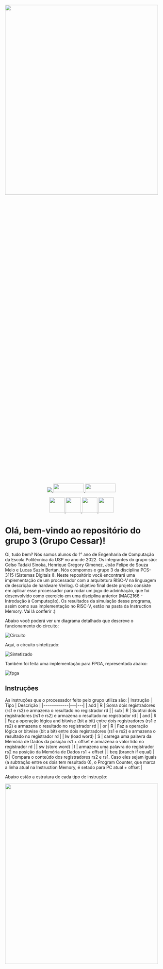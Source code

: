
<p align="center">
  <img src="./GrupoCessar.png" width="100%" height="40%"/>
</p>

<p align="center">
  <a href="https://github.com/henriquegreg/Grupo-3---Grupo-Cessar---PCS3115q">
    <img src="https://img.shields.io/badge/GitHub-100000?style=for-the-badge&logo=github&logoColor=white" />
  </a>
  <a href="http://iverilog.icarus.com/">
    <img src="http://iverilog.icarus.com/_/rsrc/1302225644705/config/customLogo.gif?revision=5" height="28" width="101" />
  </a>
  <a href="https://gtkwave.sourceforge.net/">
    <img src="https://i.ibb.co/s1ztX55/gtk.png" height="28" width="101" />
  </a>
</p>

<p align="center">
  <a href="https://github.com/C-Tadaki-S">
    <img src="https://avatars.githubusercontent.com/u/103610912?s=70&v=4" height="50" width="50" />
  </a>
  <a href="https://github.com/henriquegreg">
    <img src="https://avatars.githubusercontent.com/u/103610752?s=70&v=4" height="50" width="50" />
  </a>
  <a href="https://github.com/jofe2003">
    <img src="https://avatars.githubusercontent.com/u/112812381?s=70&v=4" height="50" width="50" />
  </a>
  <a href="https://github.com/bertanbee">
    <img src="https://avatars.githubusercontent.com/u/52827517?s=70&v=4" height="50" width="50" />
  </a>
</p>



# Olá, bem-vindo ao repositório do grupo 3 (Grupo Cessar)!

Oi, tudo bem? Nós somos alunos do 1° ano de Engenharia de Computação da Escola Politécnica da USP no ano de 2022. 
Os integrantes do grupo são: Celso Tadaki Sinoka, Henrique Gregory Gimenez, João Felipe de Souza Melo e Lucas Suzin Bertan. Nós compomos o grupo 3 da disciplina PCS-3115 (Sistemas Digitais I).
Neste repositório você encontrará uma implementação de um processador com a arquitetura RISC-V na linguagem de descrição de hardware Verilog. O objetivo final deste projeto consiste em aplicar esse processador para rodar um jogo de advinhação, que foi desenvolvido como exercício em uma disciplina anterior (MAC2166 - Introdução à Computação).
Os resultados da simulação desse programa, assim como sua implementação no RISC-V, estão na pasta da Instruction Memory. Vai lá conferir :)

Abaixo você poderá ver um diagrama detalhado que descreve o funcionamento do circuito:

![Circuito](Circuito.jpg)

Aqui, o circuito sintetizado:

![Sintetizado](sintetizado.jpeg)

Também foi feita uma implementação para FPGA, representada abaixo:

![fpga](riscv-fpga-pinplanner.png)

## Instruções
As instruções que o processador feito pelo grupo utiliza são:
|  Instrução  | Tipo |  Descrição |
|-------------|---|---|
| add  | R  | Soma dois registradores (rs1 e rs2) e armazena o resultado no registrador rd  |
| sub   | R | Subtrai dois registradores (rs1 e rs2) e armazena o resultado no registrador rd  |
| and | R  | Faz a operação lógica and bitwise (bit a bit) entre dois registradores (rs1 e rs2) e armazena o resultado no registrador rd  |
| or | R  | Faz a operação lógica or bitwise (bit a bit) entre dois registradores (rs1 e rs2) e armazena o resultado no registrador rd   |
| lw (load word) | S  | carrega uma palavra da Memória de Dados da posição rs1 + offset e armazena o valor lido no registrador rd |
| sw (store word) |  I | armazena uma palavra do registrador rs2 na posição da Memória de Dados rs1 + offset |
| beq (branch if equal) |  B | Compara o conteúdo dos registradores rs2 e rs1. Caso eles sejam iguais (a subtração entre os dois tem resultado 0), o Program Counter, que marca a linha atual na Instruction Memory, é setado para PC atual + offset  |

Abaixo estão a estrutura de cada tipo de instrução:

<p align="center">
  <img src="instructionset.png" width="100%" height="39%" />
</p>

<p align="center">
⚠️ INFORMAÇÃO IMPORTANTE ⚠️
</p>
<p align="center">
Para seguir em frente, é necessário compreender o que cada parte da instrução significa.
</p>

| Abreviação | Significado | Descrição |
|------|-----|-----|
|rs1| register source 1|endereço do primeiro registrador de uma operação|
|rs2| register source 2|endereço do segundo registrador de uma operação|
|rd| register destination| endereço do registrador de destino de alguma operação|
|imm| immediate | um número de entrada |
| opcode | operation code | é a parte da instrução que diferencia um tipo de instrução, tipo R, B, I ...|
| funct | | são espaços usados para diferenciar instruções. Exemplo, add e sub tem o mesmo opcode, mas functs diferentes. Para diferenciar funct3 e funct7, conte quantos bits eles tem :) |


## Simulação
Para simular o nosso código, usamos o Icarus Verilog e o GTKWave.
Abaixo estão os ícones com os links para o site do Icarus Verilog e do GTKWave, contendo as instruções para a instalação.
<p align="center">
  <a href="http://iverilog.icarus.com/">
    <img src="http://iverilog.icarus.com/_/rsrc/1302225644705/config/customLogo.gif?revision=5" height="28" width="101" />
  </a>
  <a href="https://gtkwave.sourceforge.net/">
    <img src="https://i.ibb.co/s1ztX55/gtk.png" height="28" width="101" />
  </a>
</p>

Os comandos para rodar são:

``
iverilog risc-v.v risc-v_TB.v -Wall -I ./ALU -I ./ALU/operations -I ./ALU/operations -I ./adders
``

<p align="center">
  ⚠️ ATENÇÃO ⚠️
</p>
<p align="center">
  Caso ocorra algum erro ao importar algum arquivo, um problema provável é que o Icarus Verilog considerou o caminho do workspace como padrão de início do navegação até um arquivo. Caso tenha problema com isso, verifique este artigo no StackOverflow
 
</p>
<p align="center">
  <a href="https://stackoverflow.com/questions/47449489/how-to-include-files-in-icarus-verilog">
    <img src="https://upload.wikimedia.org/wikipedia/commons/thumb/0/02/Stack_Overflow_logo.svg/1280px-Stack_Overflow_logo.svg.png" height="20" width="100" />
  </a>
</p>

Um arquivo nomeado "a.out" será gerado e, a seguir, deve ser executado.

``
./a.out
``

O arquivo com as ondas simuladas serão escritas no arquivo 'my_dumpfile.vcd", sendo agora necessário visualizá-las no GTKWave.

``
gtkwave my_dumpfile.vcd
``

Por fim, uma tela parecida com essa aparecerá:

<p align="center">
  <img src="gtkwave.png" height="70%" width="100%" />
</p>

Para as testbenches, foi utilizado o Questa*-Intel® FPGA Edition Software.

<p align="center">
  <a href="https://www.intel.com.br/content/www/br/pt/software/programmable/quartus-prime/questa-edition.html">
    <img src="https://logos-world.net/wp-content/uploads/2021/09/Intel-Emblem.png" height="28" width="75" />
  </a>
</p>

Para simular, dentro das respectivas pastas, basta realizar os seguintes comandos:

`` vlog seuarquivo.v``

Com o seu código em Verilog compilado, agora basta compilar a testbench também:

``vlog testbench.v``

Por fim, você pode inicializar a simulação:

``vsim -c work.testbench``

Um novo terminal será aberto para a simulação. Agora você pode simular por um tempo determinado por ti, observe atentamente a testbench para adicionar o valor adequado. Abaixo um exemplo:

``run 10000ns``

Após a simulação terminar de rodar e mostrar os possíveis erros, basta inserir o seguinte comando para sair do novo terminal aberto:

``quit``

## Orçamento
Como a implementação para FPGA foi feita na FPGA Cyclone V, tentamos fazer pesquisas nessa linha.

No market place do Google, encontramos kits de desenvolvimento custando pelo menos R$1500,00. Para a placa em si, só foram encontrador preços para a FPGA Cyclone IV, custando entre R$200 e R$300.

Abaixo, o link para a páfina da FPGA Cyclone V:

<p align="center">
  <a href="https://www.intel.com/content/www/us/en/products/details/fpga/cyclone/v.html">
    <img src="https://logos-world.net/wp-content/uploads/2021/09/Intel-Emblem.png" height="28" width="75" />
  </a>
</p>

Também encontramos uma FPGA que foca no aprendizado e desenvolvimento do RISC-V, chamando-se Perf-V. Sendo assim, deixamos uma referência a ela aqui:

<p align="center">
  <a href="https://perfv.org/">
    <img src="https://perfv.org/images/logo.png" height="28" width="30" />
  </a>
</p>

## Considerações finais

Em cada uma das pastas, você encontrará os módulos utilizados para essa implementação, bem como seus respectivos testbenches. Além disso, há comentários nos códigos que explicam o comportamento de tais componentes.

Espero que você se divirta bastante navegando pelos códigos e possa aprender mais ainda sobre Sistemas Digitais! :)

## Referências
Waterman, Andrew et al. The RISC-V Instruction Set Manual: Volume I: User-Level ISA. 2.2. SiFive Inc, 2017. Disponível em: https://riscv.org/wp-content/uploads/2017/05/riscv-spec-v2.2.pdf. Acesso em 30 de nov.

Azevedo, Jean. You tube. Disponível em: https://www.youtube.com/@rjazevedo. Acesso em 30 de nov.

PATTERSON, DAVID et al. Computer Organization and Design: The Hardware/Software Interface: RISC-V Edition. SiFive, Inc. 2018. Disponível em: http://home.ustc.edu.cn/~louwenqi/reference_books_tools/Computer%20Organization%20and%20Design%20RISC-V%20edition.pdf. Acesso em 30 de nov.

Patterson, David et al. GUIA PRÁTICO RISC-V: Atlas de uma arquitetura aberta. 1. 2019. Disponível em: http://riscvbook.com/portuguese/guia-pratico-risc-v-1.0.0.pdf. Acesso em: 30 de nov.

Albertini, Bruno. R. GitHub: Sistemas Digitais. Disponível em: https://balbertini.github.io/pages/sd-pt_BR.html#sd. Acesso em 30 de nov.
